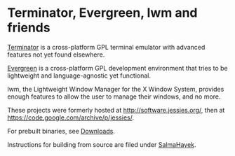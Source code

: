 # Terminator, Evergreen, lwm and friends
 
[Terminator](https://github.com/software-jessies-org/jessies/wiki/Terminator) is a cross-platform GPL terminal emulator with advanced features not yet found elsewhere.

[Evergreen](https://github.com/software-jessies-org/jessies/wiki/Evergreen) is a cross-platform GPL development environment that tries to be lightweight and language-agnostic yet functional.

lwm, the Lightweight Window Manager for the X Window System, provides enough features to allow the user to manage their windows, and no more.

These projects were formerly hosted at http://software.jessies.org/, then at https://code.google.com/archive/p/jessies/.

For prebuilt binaries, see [Downloads](https://github.com/software-jessies-org/jessies/wiki/Downloads).

Instructions for building from source are filed under [SalmaHayek](https://github.com/software-jessies-org/jessies/wiki/SalmaHayek#user-content-downloads--building-from-source).
